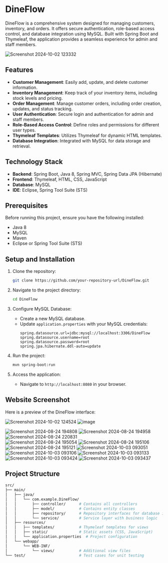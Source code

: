 # DineFlow
DineFlow is a comprehensive system designed for managing customers, inventory, and orders. It offers secure authentication, role-based access control, and database integration using MySQL. Built with Spring Boot and Thymeleaf, the application provides a seamless experience for admin and staff members.

![Screenshot 2024-10-02 123332](https://github.com/user-attachments/assets/1382d32f-3cbb-40c3-b6b5-9fc55cd5176f)


## Features

- **Customer Management**: Easily add, update, and delete customer information.
- **Inventory Management**: Keep track of your inventory items, including stock levels and pricing.
- **Order Management**: Manage customer orders, including order creation, updates, and status tracking.
- **User Authentication**: Secure login and authentication for admin and staff members.
- **Role-Based Access Control**: Define roles and permissions for different user types.
- **Thymeleaf Templates**: Utilizes Thymeleaf for dynamic HTML templates.
- **Database Integration**: Integrated with MySQL for data storage and retrieval.

## Technology Stack

- **Backend**: Spring Boot, Java 8, Spring MVC, Spring Data JPA (Hibernate)
- **Frontend**: Thymeleaf, HTML, CSS, JavaScript
- **Database**: MySQL
- **IDE**: Eclipse, Spring Tool Suite (STS)

## Prerequisites

Before running this project, ensure you have the following installed:

- Java 8
- MySQL
- Maven
- Eclipse or Spring Tool Suite (STS)

## Setup and Installation

1. Clone the repository:
    ```bash
    git clone https://github.com/your-repository-url/DineFlow.git
    ```

2. Navigate to the project directory:
    ```bash
    cd DineFlow
    ```

3. Configure MySQL Database:
    - Create a new MySQL database.
    - Update `application.properties` with your MySQL credentials:
      ```properties
      spring.datasource.url=jdbc:mysql://localhost:3306/DineFlow
      spring.datasource.username=root
      spring.datasource.password=root
      spring.jpa.hibernate.ddl-auto=update
      ```

4. Run the project:
    ```bash
    mvn spring-boot:run
    ```

5. Access the application:
    - Navigate to `http://localhost:8080` in your browser. 
## Website Screenshot

Here is a preview of the DineFlow interface:

![Screenshot 2024-10-02 124524](https://github.com/user-attachments/assets/adcc9e17-c8dc-4031-b3aa-0ea76a6d538d) 
![image](https://github.com/user-attachments/assets/3d407958-efbe-449f-b4e1-5b08b9f8a28b)

![Screenshot 2024-08-24 194808](https://github.com/user-attachments/assets/36b70376-1d14-4ede-8118-4800f846f8f0) 
![Screenshot 2024-08-24 194958](https://github.com/user-attachments/assets/c11a4710-69f8-42fd-b9d7-2b5278b2c8a3) 
![Screenshot 2024-08-24 220831](https://github.com/user-attachments/assets/d3cd3cdd-cda5-460a-a253-24e45cf600b0)  
![Screenshot 2024-08-24 195054](https://github.com/user-attachments/assets/733afb94-a251-4a6d-86a4-3a124e8c3469)
![Screenshot 2024-08-24 195106](https://github.com/user-attachments/assets/ef09886f-7936-4ef7-b01e-4da0008fd047) 
![Screenshot 2024-08-24 195121](https://github.com/user-attachments/assets/219272b8-3938-4b7f-ba78-817e507beee9)
![Screenshot 2024-10-03 093051](https://github.com/user-attachments/assets/d4da51a4-dfe8-4cc1-ae49-745f6e1ae17a) 
![Screenshot 2024-10-03 093106](https://github.com/user-attachments/assets/09c31cf7-e960-4ea5-a858-8807317486b7)
![Screenshot 2024-10-03 093133](https://github.com/user-attachments/assets/b1da1faa-7e71-49be-972a-432029a1e7c3) 
![Screenshot 2024-10-03 093424](https://github.com/user-attachments/assets/b0a9a1e2-6018-475a-95fc-d64980677ee7) 
![Screenshot 2024-10-03 093437](https://github.com/user-attachments/assets/b860f905-2c35-4af3-9df8-38cda70b4406)

## Project Structure

```bash
src/
├── main/
│   ├── java/
│   │   └── com.example.DineFlow/
│   │       ├── controller/      # Contains all controllers
│   │       ├── model/           # Contains entity classes
│   │       ├── repository/      # Repository interfaces for database interaction
│   │       └── service/         # Service layer with business logic
│   ├── resources/
│   │   ├── templates/           # Thymeleaf templates for views
│   │   ├── static/              # Static assets (CSS, JavaScript)
│   │   └── application.properties  # Project configuration
│   └── webapp/
│       └── WEB-INF/
│           └── views/           # Additional view files
└── test/                        # Test cases for unit testing
